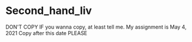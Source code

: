 # Second_hand_liv
DON'T COPY
IF you wanna copy, at least tell me.
My assignment is May 4, 2021
Copy after this date
PLEASE
